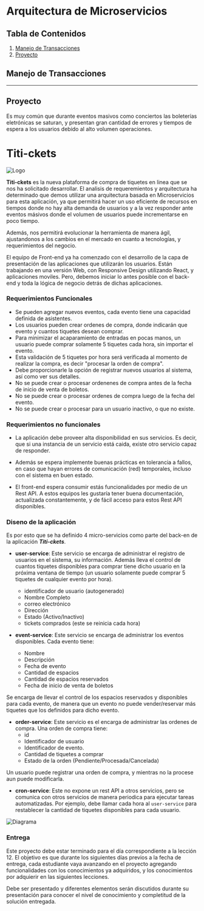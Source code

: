# Arquitectura de Microservicios

## Tabla de Contenidos
1. [Manejo de Transacciones](#manejo-de-transacciones)
2. [Proyecto](#proyecto)


## Manejo de Transacciones

--- 
## Proyecto

Es muy común que durante eventos masivos como conciertos las boleterías eletrónicas se saturan, y presentan gran cantidad de errores y tiempos de espera a los usuarios debido al alto volumen operaciones. 

# Titi-ckets
![Logo](./imagenes/monkey-512.webp)

**Titi-ckets** es la nueva plataforma de compra de tiquetes en linea que se nos ha solicitado desarrollar. El analisis de requeremientos y arquitectura ha determinado que demos utilizar una arquitectura basada en Microservicios para esta aplicación, ya que permitirá hacer un uso eficiente de recursos en tiempos donde no hay alta demanda de usuarios y a la vez responder ante eventos másivos donde el volumen de usuarios puede incrementarse en poco tiempo. 

Además, nos permitirá evolucionar la herramienta de manera ágil, ajustandonos a los cambios en el mercado en cuanto a tecnologías, y requerimientos del negocio. 

El equipo de Front-end ya ha comenzado con el desarrollo de la capa de presentación de las aplicaciones que utilizarán los usuarios. Están trabajando en una versión Web, con Responsive Design utilizando React, y aplicaciones moviles. Pero, debemos iniciar lo antes posible con el back-end y toda la lógica de negocio detrás de dichas aplicaciones.


### Requerimientos Funcionales

- Se pueden agregar nuevos eventos, cada evento tiene una capacidad definida de asistentes. 
- Los usuarios pueden crear ordenes de compra, donde indicarán que evento y cuantos tiquetes desean comprar. 
- Para minimizar el acaparamiento de entradas en pocas manos, un usuario puede comprar solamente 5 tiquetes cada hora, sin importar el evento. 
- Esta validación de 5 tiquetes por hora será verificada al momento de realizar la compra, es decir "procesar la orden de compra".
- Debe proporcionarle la opción de registrar nuevos usuarios al sistema, así como ver sus detalles. 
- No se puede crear o procesar ordenenes de compra antes de la fecha de inicio de venta de boletos.
- No se puede crear o procesar ordenes de compra luego de la fecha del evento.
- No se puede crear o procesar para un usuario inactivo, o que no existe.

### Requerimientos no funcionales

- La aplicación debe proveer alta disponibilidad en sus servicios. Es decir, que si una instancia de un servicio está caida, existe otro servicio capaz de responder. 

- Además se espera implemente buenas prácticas en tolerancia a fallos, en caso que hayan errores de comunicación (red) temporales, incluso con el sistema en buen estado. 

- El front-end espera consumir estás funcionalidades por medio de un Rest API. A estos equipos les gustaría tener buena documentación, actualizada constantemente, y de fácil acceso para estos Rest API disponibles. 

### Diseno de la aplicación

Es por esto que se ha definido 4 micro-servicios como parte del back-en de la aplicación ***Titi-ckets***.

- **user-service**: 
Este servicio se encarga de administrar el registro de usuarios en el sistema, su información. Además lleva el control de cuantos tiquetes disponibles para comprar tiene dicho usuario en la próxima ventana de tiempo (un usuario solamente puede comprar 5 tiquetes de cualquier evento por hora).
    - identificador de usuario (autogenerado)
    - Nombre Completo
    - correo electrónico
    - Dirección
    - Estado (Activo/Inactivo)
    - tickets comprados (este se reinicia cada hora)

- **event-service**:
Este servicio se encarga de administrar los eventos disponibles. Cada evento tiene: 
    - Nombre
    - Descripción
    - Fecha de evento
    - Cantidad de espacios
    - Cantidad de espacios reservados
    - Fecha de inicio de venta de boletos

Se encarga de llevar el control de los espacios reservados y disponibles para cada evento, de manera que un evento no puede vender/reservar más tiquetes que los definidos para dicho evento.

- **order-service**: 
Este servicio es el encarga de administrar las ordenes de compra. Una orden de compra tiene: 
    - id
    - Identificador de usuario
    - Identificador de evento. 
    - Cantidad de tiquetes a comprar
    - Estado de la orden (Pendiente/Procesada/Cancelada)

Un usuario puede registrar una orden de compra, y mientras no la procese aun puede modificarla.

- **cron-service**: 
Este no expone un rest API a otros servicios, pero se comunica con otros servicios de manera periodica para ejecutar tareas automatizadas. Por ejemplo, debe llamar cada hora al `user-service` para restablecer la cantidad de tiquetes disponibles para cada usuario. 

![Diagrama](./imagenes/Diagrama-titi-ckets.jpg)


### Entrega
Este proyecto debe estar terminado para el día correspondiente a la lección 12. El objetivo es que durante los siguientes días previos a la fecha de entrega, cada estudiante vaya avanzando en el proyecto agregando funcionalidades con los conocimientos ya adquiridos, y los conocimientos por adquierir en las siguientes lecciones.

Debe ser presentado y diferentes elementos serán discutidos durante su presentación para conocer el nivel de conocimiento y completitud de la solución entregada. 






